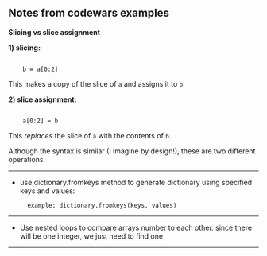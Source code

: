 ## Notes from codewars examples

**Slicing vs slice assignment**

**1) slicing:**

```

    b = a[0:2]

```

This makes a copy of the slice of `a` and assigns it to `b`.

**2) slice assignment:**

```

    a[0:2] = b

```

This _replaces_ the slice of `a` with the contents of `b`.

Although the syntax is similar (I imagine by design!), these are two different operations.

-------------------------------------------------------
* use dictionary.fromkeys method to generate dictionary using specified keys and values:

	    example: dictionary.fromkeys(keys, values)
--------------
* Use nested loops to compare arrays number to each other. since there will be one integer, we just need to find one
-----

